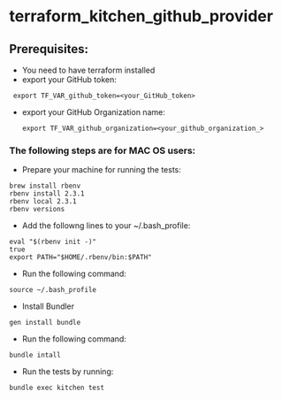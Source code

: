 # terraform_kitchen_github_provider

## Prerequisites: 

 * You need to have terraform installed
 * export your GitHub token: 
  
  ``` export TF_VAR_github_token=<your_GitHub_token>```

 * export your GitHub Organization name: 

   ```export TF_VAR_github_organization=<your_github_organization_>```

### The following steps are for MAC OS users: 

 * Prepare your machine for running the tests: 
  
 ```
brew install rbenv
rbenv install 2.3.1
rbenv local 2.3.1
rbenv versions
 ```

 * Add the followng lines to your ~/.bash_profile: 

 ```
 eval "$(rbenv init -)"
 true
 export PATH="$HOME/.rbenv/bin:$PATH"
 ```

 * Run the following command: 

 ``` source ~/.bash_profile ```

 * Install Bundler

 ``` gen install bundle ```

 * Run the following command: 

 ``` bundle intall ```

* Run the tests by running: 

``` bundle exec kitchen test ```

